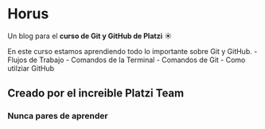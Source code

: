 
#  **Horus**

Un blog para el **curso de Git y GitHub de Platzi** :sunny:

En este curso estamos aprendiendo todo lo importante sobre Git y GitHub.
	- Flujos de Trabajo
	- Comandos de la Terminal
	- Comandos de Git
	- Como utilziar GitHub

Creado por el increible Platzi Team
------------


### **Nunca pares de aprender**